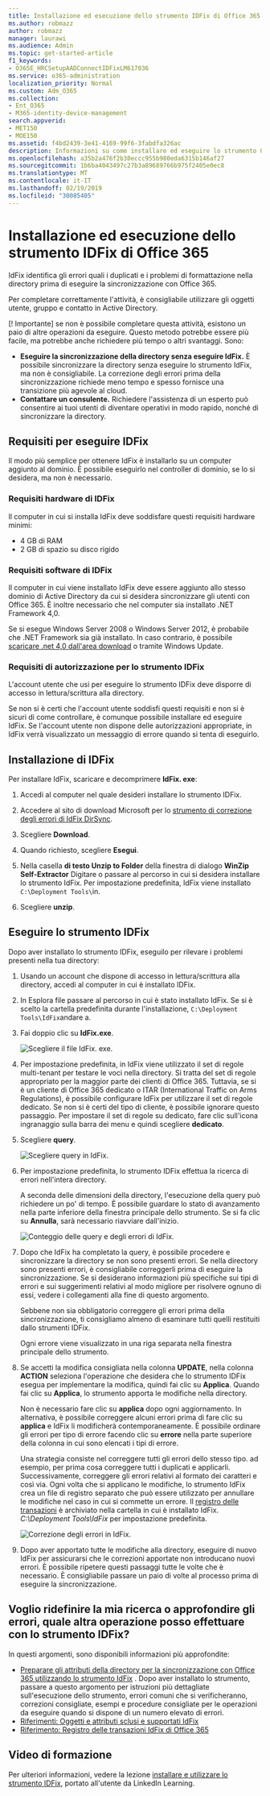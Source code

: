 ```yaml
---
title: Installazione ed esecuzione dello strumento IDFix di Office 365
ms.author: robmazz
author: robmazz
manager: laurawi
ms.audience: Admin
ms.topic: get-started-article
f1_keywords:
- O365E_HRCSetupAADConnectIDFixLM617036
ms.service: o365-administration
localization_priority: Normal
ms.custom: Adm_O365
ms.collection:
- Ent_O365
- M365-identity-device-management
search.appverid:
- MET150
- MOE150
ms.assetid: f4bd2439-3e41-4169-99f6-3fabdfa326ac
description: Informazioni su come installare ed eseguire lo strumento Office 365 IdFix per la pulizia di Active Directory prima di sincronizzarlo con Office 365.
ms.openlocfilehash: a35b2a476f2b30eccc955b980eda6315b146af27
ms.sourcegitcommit: 1b6ba4043497c27b3a89689766b975f2405e0ec8
ms.translationtype: MT
ms.contentlocale: it-IT
ms.lasthandoff: 02/19/2019
ms.locfileid: "30085405"
---
```

# <a name="install-and-run-the-office-365-idfix-tool"></a>Installazione ed esecuzione dello strumento IDFix di Office 365

IdFix identifica gli errori quali i duplicati e i problemi di formattazione nella directory prima di eseguire la sincronizzazione con Office 365. 
  
Per completare correttamente l'attività, è consigliabile utilizzare gli oggetti utente, gruppo e contatto in Active Directory.
  
[! Importante] se non è possibile completare questa attività, esistono un paio di altre operazioni da eseguire. Questo metodo potrebbe essere più facile, ma potrebbe anche richiedere più tempo o altri svantaggi. Sono:
  
- **Eseguire la sincronizzazione della directory senza eseguire IdFix.** È possibile sincronizzare la directory senza eseguire lo strumento IdFix, ma non è consigliabile. La correzione degli errori prima della sincronizzazione richiede meno tempo e spesso fornisce una transizione più agevole al cloud. 
- **Contattare un consulente.** Richiedere l'assistenza di un esperto può consentire ai tuoi utenti di diventare operativi in modo rapido, nonché di sincronizzare la directory. 
    
## <a name="what-you-need-to-run-idfix"></a>Requisiti per eseguire IDFix

Il modo più semplice per ottenere IdFix è installarlo su un computer aggiunto al dominio. È possibile eseguirlo nel controller di dominio, se lo si desidera, ma non è necessario.
  
### <a name="idfix-hardware-requirements"></a>Requisiti hardware di IDFix

Il computer in cui si installa IdFix deve soddisfare questi requisiti hardware minimi:
  
- 4 GB di RAM
- 2 GB di spazio su disco rigido
    
### <a name="idfix-software-requirements"></a>Requisiti software di IDFix

Il computer in cui viene installato IdFix deve essere aggiunto allo stesso dominio di Active Directory da cui si desidera sincronizzare gli utenti con Office 365. È inoltre necessario che nel computer sia installato .NET Framework 4,0. 
  
Se si esegue Windows Server 2008 o Windows Server 2012, è probabile che .NET Framework sia già installato. In caso contrario, è possibile [scaricare .net 4,0 dall'area download](https://go.microsoft.com/fwlink/p/?LinkId=400475) o tramite Windows Update. 
  
### <a name="idfix-permissions-requirements"></a>Requisiti di autorizzazione per lo strumento IDFix

L'account utente che usi per eseguire lo strumento IDFix deve disporre di accesso in lettura/scrittura alla directory.
  
Se non si è certi che l'account utente soddisfi questi requisiti e non si è sicuri di come controllare, è comunque possibile installare ed eseguire IdFix. Se l'account utente non dispone delle autorizzazioni appropriate, in IdFix verrà visualizzato un messaggio di errore quando si tenta di eseguirlo.
  
## <a name="install-idfix"></a>Installazione di IDFix

Per installare IdFix, scaricare e decomprimere **IdFix. exe**: 
  
1. Accedi al computer nel quale desideri installare lo strumento IDFix.
    
2. Accedere al sito di download Microsoft per lo [strumento di correzione degli errori di IdFix DirSync](https://go.microsoft.com/fwlink/?linkid=867219).
    
3. Scegliere **Download**.
    
4. Quando richiesto, scegliere **Esegui**.
    
5. Nella casella **di testo Unzip to Folder** della finestra di dialogo **WinZip Self-Extractor** Digitare o passare al percorso in cui si desidera installare lo strumento IdFix. Per impostazione predefinita, IdFix viene installato `C:\Deployment Tools\`in. 
    
6. Scegliere **unzip**.
    
## <a name="run-the-idfix-tool"></a>Eseguire lo strumento IDFix

Dopo aver installato lo strumento IDFix, eseguilo per rilevare i problemi presenti nella tua directory:
  
1. Usando un account che dispone di accesso in lettura/scrittura alla directory, accedi al computer in cui è installato IDFix.
    
2. In Esplora file passare al percorso in cui è stato installato IdFix. Se si è scelto la cartella predefinita durante l'installazione, `C:\Deployment Tools\IdFix`andare a.
    
3. Fai doppio clic su **IdFix.exe**. 
    
    ![Scegliere il file IdFix. exe.](media/a9387bbc-991f-41c2-a500-45e3ce574285.JPG)
  
4. Per impostazione predefinita, in IdFix viene utilizzato il set di regole multi-tenant per testare le voci nella directory. Si tratta del set di regole appropriato per la maggior parte dei clienti di Office 365. Tuttavia, se si è un cliente di Office 365 dedicato o ITAR (International Traffic on Arms Regulations), è possibile configurare IdFix per utilizzare il set di regole dedicato. Se non si è certi del tipo di cliente, è possibile ignorare questo passaggio. Per impostare il set di regole su dedicato, fare clic sull'icona ingranaggio sulla barra dei menu e quindi scegliere **dedicato**.
    
5. Scegliere **query**.
    
    ![Scegliere query in IdFix.](media/a07a7aa7-d0ac-4817-8757-946019813a57.JPG)
  
6. Per impostazione predefinita, lo strumento IDFix effettua la ricerca di errori nell'intera directory.
    
    A seconda delle dimensioni della directory, l'esecuzione della query può richiedere un po' di tempo. È possibile guardare lo stato di avanzamento nella parte inferiore della finestra principale dello strumento. Se si fa clic su **Annulla**, sarà necessario riavviare dall'inizio.
    
    ![Conteggio delle query e degli errori di IdFix.](media/da0198a0-7d4d-4afe-a256-e82f1330ada5.JPG)
  
7. Dopo che IdFix ha completato la query, è possibile procedere e sincronizzare la directory se non sono presenti errori. Se nella directory sono presenti errori, è consigliabile correggerli prima di eseguire la sincronizzazione. Se si desiderano informazioni più specifiche sui tipi di errori e sui suggerimenti relativi al modo migliore per risolvere ognuno di essi, vedere i collegamenti alla fine di questo argomento. 
    
    Sebbene non sia obbligatorio correggere gli errori prima della sincronizzazione, ti consigliamo almeno di esaminare tutti quelli restituiti dallo strumenti IDFix.
    
    Ogni errore viene visualizzato in una riga separata nella finestra principale dello strumento. 
    
8. Se accetti la modifica consigliata nella colonna **UPDATE**, nella colonna **ACTION** seleziona l'operazione che desidera che lo strumento IDFix esegua per implementare la modifica, quindi fai clic su **Applica**. Quando fai clic su **Applica**, lo strumento apporta le modifiche nella directory.
    
    Non è necessario fare clic su **applica** dopo ogni aggiornamento. In alternativa, è possibile correggere alcuni errori prima di fare clic su **applica** e IdFix li modificherà contemporaneamente. È possibile ordinare gli errori per tipo di errore facendo clic su **errore** nella parte superiore della colonna in cui sono elencati i tipi di errore. 
    
    Una strategia consiste nel correggere tutti gli errori dello stesso tipo. ad esempio, per prima cosa correggere tutti i duplicati e applicarli. Successivamente, correggere gli errori relativi al formato dei caratteri e così via. Ogni volta che si applicano le modifiche, lo strumento IdFix crea un file di registro separato che può essere utilizzato per annullare le modifiche nel caso in cui si commette un errore. Il [registro delle transazioni](idfix-transaction-log.md) è archiviato nella cartella in cui è installato IdFix.  _C:\Deployment Tools\IdFix_ per impostazione predefinita. 
    
    ![Correzione degli errori in IdFix.](media/5f051070-652c-4be7-98bf-312295e32371.png)
  
9. Dopo aver apportato tutte le modifiche alla directory, eseguire di nuovo IdFix per assicurarsi che le correzioni apportate non introducano nuovi errori. È possibile ripetere questi passaggi tutte le volte che è necessario. È consigliabile passare un paio di volte al processo prima di eseguire la sincronizzazione.
    
## <a name="i-want-to-refine-my-search-or-dig-deeper-into-the-errors-what-else-can-i-do-with-idfix"></a>Voglio ridefinire la mia ricerca o approfondire gli errori, quale altra operazione posso effettuare con lo strumento IDFix?

In questi argomenti, sono disponibili informazioni più approfondite:
  
- [Preparare gli attributi della directory per la sincronizzazione con Office 365 utilizzando lo strumento IdFix](prepare-directory-attributes-for-synch-with-idfix.md) . Dopo aver installato lo strumento, passare a questo argomento per istruzioni più dettagliate sull'esecuzione dello strumento, errori comuni che si verificheranno, correzioni consigliate, esempi e procedure consigliate per le operazioni da eseguire quando si dispone di un numero elevato di errori. 
- [Riferimenti: Oggetti e attributi sclusi e supportati IdFix](idfix-excluded-and-supported-objects-and-attributes.md)  
- [Riferimento: Registro delle transazioni IdFix di Office 365](idfix-transaction-log.md)
    
## <a name="video-training"></a>Video di formazione

Per ulteriori informazioni, vedere la lezione [installare e utilizzare lo strumento IDFix](https://support.office.com/article/install-and-use-the-idfix-tool-4d81d73c-f172-4fd5-8542-f601c0c96aa9?ui=en-US&rs=en-US&ad=US), portato all'utente da LinkedIn Learning.
  

